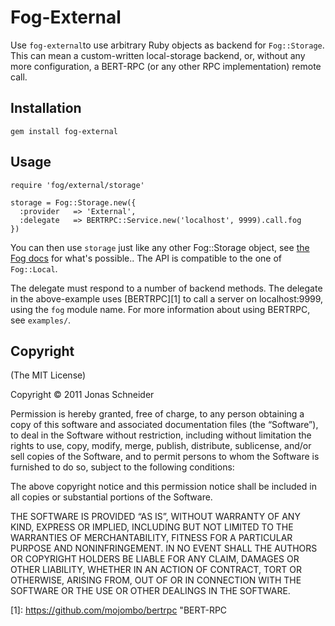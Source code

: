 # Fog-External
Use `fog-external`to use arbitrary Ruby objects as backend for `Fog::Storage`. This can mean a custom-written local-storage backend, or, without any more configuration, a BERT-RPC (or any other RPC implementation) remote call.

## Installation
    gem install fog-external

## Usage
    require 'fog/external/storage'
    
    storage = Fog::Storage.new({
      :provider   => 'External',
      :delegate   => BERTRPC::Service.new('localhost', 9999).call.fog
    })

You can then use `storage` just like any other Fog::Storage object, see [the Fog docs](http://fog.io/1.1.1/storage/) for what's possible.. The API is compatible to the one of `Fog::Local`.

The delegate must respond to a number of backend methods. The delegate in the above-example uses [BERTRPC][1] to call a server on localhost:9999, using the `fog` module name. For more information about using BERTRPC, see `examples/`.

## Copyright

(The MIT License)

Copyright © 2011 Jonas Schneider

Permission is hereby granted, free of charge, to any person obtaining a copy of this software and associated documentation files (the “Software”), to deal in the Software without restriction, including without limitation the rights to use, copy, modify, merge, publish, distribute, sublicense, and/or sell copies of the Software, and to permit persons to whom the Software is furnished to do so, subject to the following conditions:

The above copyright notice and this permission notice shall be included in all copies or substantial portions of the Software.

THE SOFTWARE IS PROVIDED “AS IS”, WITHOUT WARRANTY OF ANY KIND, EXPRESS OR IMPLIED, INCLUDING BUT NOT LIMITED TO THE WARRANTIES OF MERCHANTABILITY, FITNESS FOR A PARTICULAR PURPOSE AND NONINFRINGEMENT. IN NO EVENT SHALL THE AUTHORS OR COPYRIGHT HOLDERS BE LIABLE FOR ANY CLAIM, DAMAGES OR OTHER LIABILITY, WHETHER IN AN ACTION OF CONTRACT, TORT OR OTHERWISE, ARISING FROM, OUT OF OR IN CONNECTION WITH THE SOFTWARE OR THE USE OR OTHER DEALINGS IN THE SOFTWARE.

  [1]: https://github.com/mojombo/bertrpc "BERT-RPC